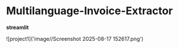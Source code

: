 ﻿# Multilanguage-Invoice-Extractor
**streamlit**


![project1]('image//Screenshot 2025-08-17 152617.png')
